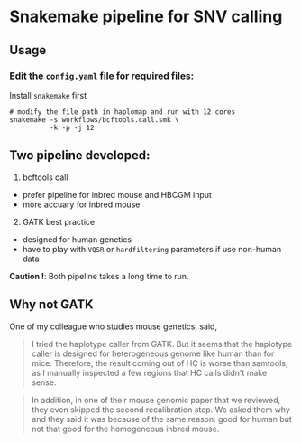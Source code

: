 # Snakemake pipeline for SNV calling

## Usage
### Edit the `config.yaml` file for required files:
Install `snakemake` first

```shell
# modify the file path in haplomap and run with 12 cores
snakemake -s workflows/bcftools.call.smk \
          -k -p -j 12   
```

## Two pipeline developed:
1. bcftools call 
  - prefer pipeline for inbred mouse and HBCGM input
  - more accuary for inbred mouse


2. GATK best practice
  - designed for human genetics 
  - have to play with ``VQSR`` or ``hardfiltering`` parameters if use non-human data


**Caution !**: Both pipeline takes a long time to run.


## Why not GATK

One of my colleague who studies mouse genetics, said, 

> I tried the haplotype caller from GATK. But it seems that the haplotype caller is designed for heterogeneous genome like human than for mice. Therefore, the result coming out of HC is worse than samtools, as I manually inspected a few regions that HC calls didn't make sense.

> In addition, in one of their mouse genomic paper that we reviewed, they even skipped the second recalibration step. We asked them why and they said it was because of the same reason: good for human but not that good for the homogeneous inbred mouse.